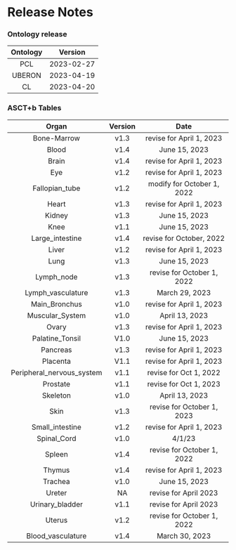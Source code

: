 
Release Notes
=============

### Ontology release

|Ontology|Version|
| :---: | :---: |
|PCL|2023-02-27|
|UBERON|2023-04-19|
|CL|2023-04-20|

### ASCT+b Tables

|Organ|Version|Date|
| :---: | :---: | :---: |
|Bone-Marrow|v1.3|revise for April 1, 2023|
|Blood|v1.4|June 15, 2023|
|Brain|v1.4|revise for April 1, 2023|
|Eye|v1.2|revise for April 1, 2023|
|Fallopian_tube|v1.2|modify for October 1, 2022|
|Heart|v1.3|revise for April 1, 2023|
|Kidney|v1.3|June 15, 2023|
|Knee|v1.1|June 15, 2023|
|Large_intestine|v1.4|revise for October, 2022|
|Liver|v1.2|revise for April 1, 2023|
|Lung|v1.3|June 15, 2023|
|Lymph_node|v1.3|revise for October 1, 2022|
|Lymph_vasculature|v1.3|March 29, 2023|
|Main_Bronchus|v1.0|revise for April 1, 2023|
|Muscular_System|v1.0|April 13, 2023|
|Ovary|v1.3|revise for April 1, 2023|
|Palatine_Tonsil|V1.0|June 15, 2023|
|Pancreas|v1.3|revise for April 1, 2023|
|Placenta|V1.1|revise for April 1, 2023|
|Peripheral_nervous_system|v1.1|revise for Oct 1, 2022|
|Prostate|v1.1|revise for Oct 1, 2023|
|Skeleton|v1.0|April 13, 2023|
|Skin|v1.3|revise for October 1, 2023|
|Small_intestine|v1.2|revise for April 1, 2023|
|Spinal_Cord|v1.0|4/1/23|
|Spleen|v1.4|revise for October 1, 2022|
|Thymus|v1.4|revise for April 1, 2023|
|Trachea|v1.0|June 15, 2023|
|Ureter|NA|revise for April 2023|
|Urinary_bladder|v1.1|revise for April 2023|
|Uterus|v1.2|revise for October 1, 2022|
|Blood_vasculature|v1.4|March 30, 2023|
